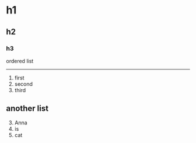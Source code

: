 # h1
## h2
### h3
ordered list
***
1. first
2. second
3. third

another list
---
3. Anna
2. is
1. cat


